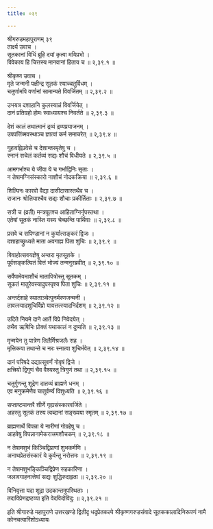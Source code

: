 ```yaml
---
title: ०३९

---
```

श्रीगरुडमहापुराणम् ३९  
तार्क्ष्य उवाच ।  
सूतकानां विधिं ब्रूहि दयां कृत्वा मयिप्रभो ।  
विवेकाय हि चित्तस्य मानवानां हिताय च ॥ २,३९.१ ॥  
  
श्रीकृष्ण उवाच ।  
मृते जन्मनी पक्षीन्द्र सूतकं स्याच्चतुर्विधम् ।  
चतुर्णामपि वर्णानां सामान्यते विवर्जितम् ॥ २,३९.२ ॥  
  
उभयत्र दशाहानि कुलस्यान्नं विवर्जियेत् ।  
दानं प्रतिग्रहो होमः स्वाध्यायश्च निवर्तते ॥ २,३९.३ ॥  
  
देशं कालं तथात्मानं द्रव्यं द्रव्यप्रयाजनम् ।  
उपपत्तिंव्मवस्थाञ्च ज्ञात्वां कर्म समाचरेत् ॥ २,३९.४ ॥  
  
गुहावह्निप्रवेसे च देशान्तरमृतेषु च ।  
स्नानं सचेलं कर्तव्यं सद्यः शौचं विधीयते ॥ २,३९.५ ॥  
  
आमगर्भाश्च ये जीवा ये च गर्भाद्विनिः सृताः ।  
न तेषामग्निसंस्कारो नाशौचं नोदकक्रिया ॥ २,३९.६ ॥  
  
शिल्पिनः कारवो वैद्या दासीदासास्तथैव च ।  
राजानः श्रोतियाश्चैव सद्यः शौचाः प्रकीर्तिताः ॥ २,३९.७ ॥  
  
सत्री च (व्रती) मन्त्रपूतश्च आहिताग्निर्नृपस्तथा ।  
एतेषां सूतकं नास्ति यस्य चेच्छन्ति पार्थिवाः ॥ २,३९.८ ॥  
  
प्रसवे च सपिण्डानां न कुर्यात्सङ्करं द्विजः ।  
दशाहाच्छ्रुध्यते माता अवगाह्य पिता शुचिः ॥ २,३९.९ ॥  
  
विवाहोत्सवयज्ञेषु अन्तरा मृतसूतके ।  
पूर्वसङ्कल्पितं वित्तं भोज्यं तन्मनुरब्रवीत् ॥ २,३९.१० ॥  
  
सर्वेषामेवमाशौचं मातापित्रोस्तु सूतकम् ।  
सूकतं मातुरेवस्यादुपस्पृश्य पिता शुचिः ॥ २,३९.११ ॥  
  
अन्तर्दशाहे स्याताञ्चेत्पुनर्मरणजन्मनी ।  
तावत्स्यादशुचिर्विप्रो यावत्तत्स्यादनिर्दशम् ॥ २,३९.१२ ॥  
  
उदिते नियमे दाने आर्ते विप्रे निवेदयेत् ।  
तथैव ऋषिभिः प्रोक्तं यथाकालं न दुष्यति ॥ २,३९.१३ ॥  
  
मृन्मयेन तु पात्रेण तिलैर्मिश्रजलैः सह ।  
मृत्तिकया तथान्ते च नरः स्नात्वा शुचिर्भवेत् ॥ २,३९.१४ ॥  
  
दानं परिषदे दद्यात्सुवर्णं गोवृषं द्विजे ।  
क्षत्त्रियो द्विगुणं चैव वैश्यस्तु त्रिगुणं तथा ॥ २,३९.१५ ॥  
  
चतुर्गुणन्तु शूद्रेण दातव्यं ब्राह्मणे धनम् ।  
एव मनुक्रमेणैव चातुर्वर्ण्यं विशुध्यति ॥ २,३९.१६ ॥  
  
सप्ताष्टमान्तरै शीर्णे गृह्यसंस्कारवर्जिते ।  
अहस्तु सूतकं तस्य त्वब्दानां सङ्ख्यया स्मृतम् ॥ २,३९.१७ ॥  
  
ब्राह्मणार्थे विपन्ना ये नारीणां गोग्रहेषु च ।  
आहवेषु विपन्नानामेकरात्त्रमशौचकम् ॥ २,३९.१८ ॥  
  
न तेषामशुभं किञ्चिद्विप्राणां शुभकर्मणि ।  
अनाथप्रेतसंस्कारं ये कुर्वन्तु नरोत्तमः ॥ २,३९.१९ ॥  
  
न तेषामशुभङ्किञ्चिद्विप्रेण सहकारिणा ।  
जलावगाहनात्तेषां सद्यः शुद्धिरुदाहृता ॥ २,३९.२० ॥  
  
विनिवृत्ता यदा शूद्रा उदकान्तमुपस्थिताः ।  
तदाविप्रेणद्रष्टव्या इति वेदविदोविदुः ॥ २,३९.२१ ॥  
  
इति श्रीगारुडे महापुराणे उत्तरखण्डे द्वितीदृ धदृप्रेतकल्पे श्रीकृष्णगरुडसंवादे सूतककालादिनिरूपणं नामै कोनचत्वारिंशोऽध्यायः